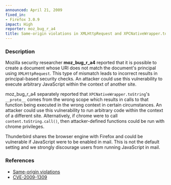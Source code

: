 ```yaml
---
announced: April 21, 2009
fixed_in:
- Firefox 3.0.9
impact: High
reporter: moz_bug_r_a4
title: Same-origin violations in XMLHttpRequest and XPCNativeWrapper.toString
---
```


<h3>Description</h3>

<p>Mozilla security researcher <strong>moz_bug_r_a4</strong> reported
that it is possible to create a document whose URI does not match the
document's principal using <code>XMLHttpRequest</code>.  This type of
mismatch leads to incorrect results in principal-based security
checks.  An attacker could use this vulnerability to execute arbitrary
JavaScript within the context of another site.</p>

<p>moz_bug_r_a4 separately reported
that <code>XPCNativeWrapper.toString</code>'s
<code>__proto__</code> comes from the wrong scope which results in
calls to that function being executed in the wrong context in certain
circumstances.  An attacker could use this vulnerability to run
arbitrary code within the context of a different site.  Alternatively,
if chrome were to call <code>content.toString.call()</code>, then
attacker-defined functions could be run with chrome privileges.</p>

<p class="note">Thunderbird shares the browser engine with Firefox and
could be vulnerable if JavaScript were to be enabled in mail. This is
not the default setting and we strongly discourage users from running
JavaScript in mail.</p>

<h3>References</h3>

<ul>
  <li><a href="https://bugzilla.mozilla.org/buglist.cgi?bug_id=482206,478433">Same-origin violations</a></li>
  <li><a class="ex-ref" href="http://cve.mitre.org/cgi-bin/cvename.cgi?name=CVE-2009-1309">CVE-2009-1309</a></li>
</ul>



